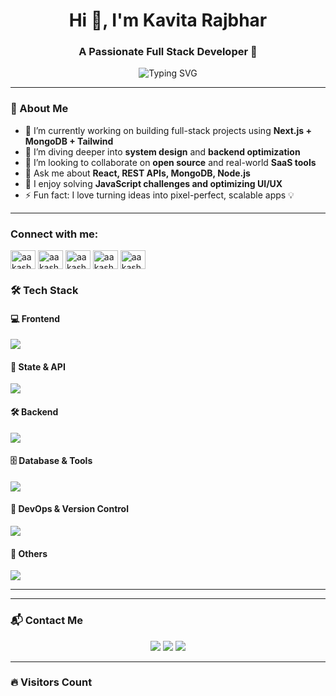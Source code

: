 <!-- Banner Image -->
<h1 align="center">Hi 👋, I'm Kavita Rajbhar</h1>
<h3 align="center">A Passionate Full Stack Developer 🚀</h3>

<p align="center">
  <img src="https://readme-typing-svg.demolab.com?font=Fira+Code&size=22&duration=4000&pause=1000&center=true&vCenter=true&width=435&lines=Full+Stack+Developer;Always+Learning+%F0%9F%93%9A;Problem+Solver+%F0%9F%A7%90" alt="Typing SVG" />
</p>

---

### 💫 About Me

- 🔭 I’m currently working on building full-stack projects using **Next.js + MongoDB + Tailwind**
- 🌱 I’m diving deeper into **system design** and **backend optimization**
- 👯 I’m looking to collaborate on **open source** and real-world **SaaS tools**
- 💬 Ask me about **React, REST APIs, MongoDB, Node.js**
- 🧠 I enjoy solving **JavaScript challenges and optimizing UI/UX**
- ⚡ Fun fact: I love turning ideas into pixel-perfect, scalable apps 💡

---

<h3 align="left">Connect with me:</h3>
<p align="left">
<a href="https://www.linkedin.com/in/kavita-rajbhar-657198258" target="blank"><img align="center" src="https://raw.githubusercontent.com/rahuldkjain/github-profile-readme-generator/master/src/images/icons/Social/linked-in-alt.svg" alt="aakash172" height="30" width="40" /></a>
<a href=" https://www.instagram.com/kavita_0526" target="blank"><img align="center" src="https://raw.githubusercontent.com/rahuldkjain/github-profile-readme-generator/master/src/images/icons/Social/instagram.svg" alt="aakash_172_" height="30" width="40" /></a>
<a href="https://www.codechef.com/users/rajbharkavita0" target="blank"><img align="center" src="https://cdn.jsdelivr.net/npm/simple-icons@3.1.0/icons/codechef.svg" alt="aakash_172" height="30" width="40" /></a>
<a href="https://leetcode.com/u/rajbharkavita0001/" target="blank"><img align="center" src="https://raw.githubusercontent.com/rahuldkjain/github-profile-readme-generator/master/src/images/icons/Social/leet-code.svg" alt="aakash_172" height="30" width="40" /></a>
<a href="https://www.geeksforgeeks.org/user/rajbharkayxmx/" target="blank"><img align="center" src="https://raw.githubusercontent.com/rahuldkjain/github-profile-readme-generator/master/src/images/icons/Social/geeks-for-geeks.svg" alt="aakash_172" height="30" width="40" /></a>
</p>

### 🛠️ Tech Stack

#### 💻 Frontend
<p>
  <img src="https://skillicons.dev/icons?i=html,css,js,react,nextjs,redux,tailwind,bootstrap,vite" />
</p>

#### 🧠 State & API
<p>
  <img src="https://skillicons.dev/icons?i=redux,reactquery,graphql" />
</p>

#### 🛠️ Backend
<p>
  <img src="https://skillicons.dev/icons?i=nodejs,express,jwt,oauth" />
</p>

#### 🗄️ Database & Tools
<p>
  <img src="https://skillicons.dev/icons?i=mongodb,mysql,postman,vercel" />
</p>

#### 🔧 DevOps & Version Control
<p>
  <img src="https://skillicons.dev/icons?i=git,github" />
</p>

#### 🧪 Others
<p>
  <img src="https://skillicons.dev/icons?i=c,cpp" />
</p>

---



---



### 📬 Contact Me

<p align="center">
  <a href="mailto:rajbharkavita0001@gmail.com"><img src="https://img.shields.io/badge/Email-D14836?style=for-the-badge&logo=gmail&logoColor=white"/></a>
  <a href="https://www.linkedin.com/in/kavita-rajbhar-657198258/"><img src="https://img.shields.io/badge/LinkedIn-blue?style=for-the-badge&logo=linkedin&logoColor=white"/></a>
  <a href="https://github.com/kavita392"><img src="https://img.shields.io/badge/GitHub-000?style=for-the-badge&logo=github&logoColor=white"/></a>
</p>





---

### 🔥 Visitors Count
<p align="center">
  <img src="https://komarev.com/ghpvc/?username=your-github-username&style=flat-square&color=blue" alt=""/>
</p>


